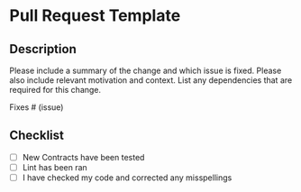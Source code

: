 # Pull Request Template

## Description

Please include a summary of the change and which issue is fixed. Please also include relevant motivation and context. List any dependencies that are required for this change.

Fixes # (issue)

## Checklist

- [ ] New Contracts have been tested
- [ ] Lint has been ran
- [ ] I have checked my code and corrected any misspellings
